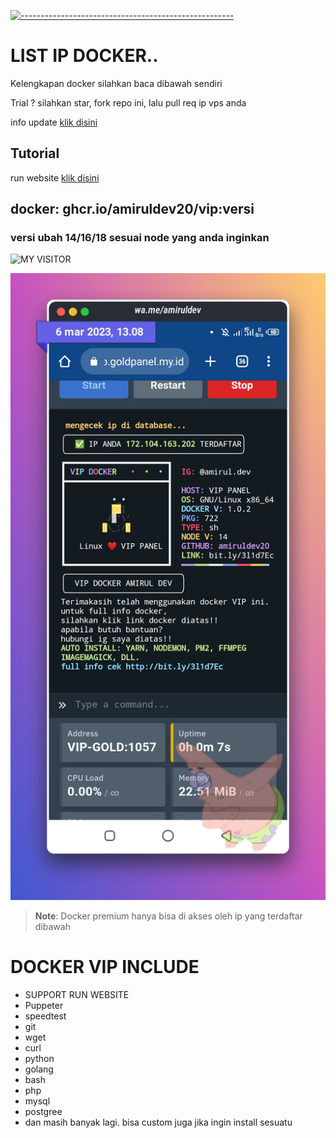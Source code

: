 [![-----------------------------------------------------](https://raw.githubusercontent.com/andreasbm/readme/master/assets/lines/colored.png)](#table-of-contents)
# LIST IP DOCKER..
<p>Kelengkapan docker silahkan baca dibawah sendiri</p>
<p>Trial ? silahkan star, fork repo ini, lalu pull req ip vps anda</p>

info update [klik disini](https://chat.whatsapp.com/EhB5dMGDFFJBzWiL9y8oN3)

## Tutorial
run website [klik disini](https://github.com/amiruldev20/ippanel/blob/main/TUTOR-RUN-WEBSITE.txt)

## docker: ghcr.io/amiruldev20/vip:versi
### versi ubah 14/16/18 sesuai node yang anda inginkan
 
 <p align="center">

![MY VISITOR](https://komarev.com/ghpvc/?username=amiruldev20&color=green)

<img width="" src="new.jpg">
</p>

 > **Note**:  Docker premium hanya bisa di akses oleh ip yang terdaftar dibawah
 
 # DOCKER VIP INCLUDE
 - SUPPORT RUN WEBSITE
 - Puppeter
 - speedtest
 - git
 - wget
 - curl
 - python
 - golang
 - bash
 - php
 - mysql
 - postgree
 - dan masih banyak lagi.
 bisa custom juga jika ingin install sesuatu

